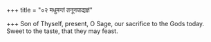 +++
title = "०२ मधुमन्तं तनूनपाद्यज्ञं"

+++
Son of Thyself, present, O Sage, our sacrifice to the Gods today.  
     Sweet to the taste, that they may feast.